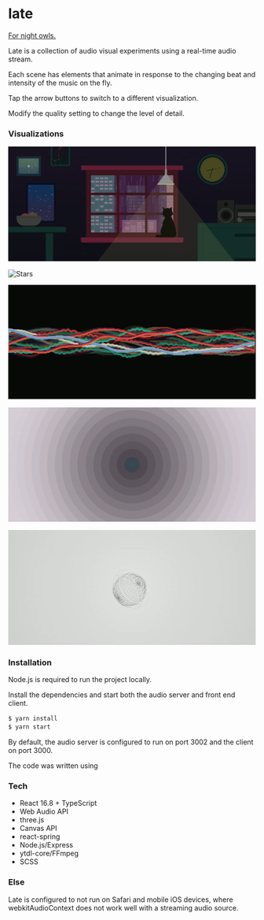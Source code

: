 # late

[For night owls.](https://blackwright.github.io/late/)

Late is a collection of audio visual experiments using a real-time audio stream.

Each scene has elements that animate in response to the changing beat and intensity of the music on the fly.

Tap the arrow buttons to switch to a different visualization.

Modify the quality setting to change the level of detail.

### Visualizations

![Rain](https://github.com/blackwright/late/blob/master/docs/rain.gif)

![Stars](https://github.com/blackwright/late/blob/master/docs/stars.gif)

![Waveform](https://github.com/blackwright/late/blob/master/docs/waveform.gif)

![Drummer](https://github.com/blackwright/late/blob/master/docs/drummer.gif)

![Halpern](https://github.com/blackwright/late/blob/master/docs/halpern.gif)

### Installation

Node.js is required to run the project locally.

Install the dependencies and start both the audio server and front end client.

```sh
$ yarn install
$ yarn start
```

By default, the audio server is configured to run on port 3002 and the client on port 3000.

The code was written using

### Tech

- React 16.8 + TypeScript
- Web Audio API
- three.js
- Canvas API
- react-spring
- Node.js/Express
- ytdl-core/FFmpeg
- SCSS

### Else

Late is configured to not run on Safari and mobile iOS devices, where webkitAudioContext does not work well with a streaming audio source.
